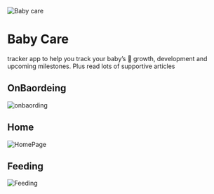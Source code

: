 ![Baby care](https://user-images.githubusercontent.com/73842931/210098162-3c84073b-3a8e-4bf7-86e3-ab4e53f740e5.png)
# Baby Care
tracker app to help you track your baby’s 🍼 growth, development and upcoming milestones. Plus read lots of supportive articles

## OnBaordeing 
![onbaording](https://user-images.githubusercontent.com/73842931/210098111-f2c56bac-a389-4141-9594-57303d3f3b85.png)

## Home
![HomePage](https://user-images.githubusercontent.com/73842931/210098638-b426c11a-9055-4539-a8d9-6a4c4b62c0ec.png)

## Feeding
![Feeding](https://user-images.githubusercontent.com/73842931/210099203-c2f7ef5a-ed45-405e-bc42-24d2ceae36fd.png)
